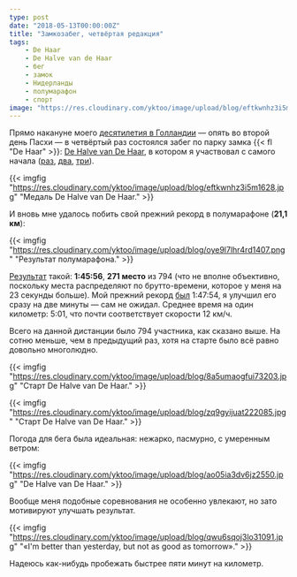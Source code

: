 ```yaml
---
type: post
date: "2018-05-13T00:00:00Z"
title: "Замкозабег, четвёртая редакция"
tags:
    - De Haar
    - De Halve van de Haar
    - бег
    - замок
    - Нидерланды
    - полумарафон
    - спорт
image: "https://res.cloudinary.com/yktoo/image/upload/blog/eftkwnhz3i5m1628.jpg"
---
```


Прямо накануне моего [десятилетия в Голландии](0334) — опять во второй день Пасхи — в четвёртый раз состоялся забег по парку замка {{< fl "De Haar" >}}: [De Halve van De Haar](http://www.dehalvevandehaar.nl/), в котором я участвовал с самого начала ([раз](0266#de-halve-van-de-haar), [два](0274), [три](0320)).

<!--more-->

{{< imgfig "https://res.cloudinary.com/yktoo/image/upload/blog/eftkwnhz3i5m1628.jpg" "Медаль De Halve van De Haar." >}}

И вновь мне удалось побить свой прежний рекорд в полумарафоне (**21,1 км**):

{{< imgfig "https://res.cloudinary.com/yktoo/image/upload/blog/oye9l7lhr4rd1407.png" "Результат полумарафона." >}}

[Результат](https://evenementen.uitslagen.nl/2018/dehalvevandehaar/details.php?s=21071) такой: **1:45:56**, **271 место** из 794 (что не вполне объективно, поскольку места распределяют по брутто-времени, которое у меня на 23 секунды больше). Мой прежний рекорд [был](0320) 1:47:54, я улучшил его сразу на две минуты — сам не ожидал. Среднее время на один километр: 5:01, что почти соответствует скорости 12 км/ч.

Всего на данной дистанции было 794 участника, как сказано выше. На сотню меньше, чем в предыдущий раз, хотя на старте было всё равно довольно многолюдно.

{{< imgfig "https://res.cloudinary.com/yktoo/image/upload/blog/8a5umaogfui73203.jpg" "Старт De Halve van De Haar." >}}

{{< imgfig "https://res.cloudinary.com/yktoo/image/upload/blog/zq9gyijuat222085.jpg" "Старт De Halve van De Haar." >}}

Погода для бега была идеальная: нежарко, пасмурно, с умеренным ветром:

{{< imgfig "https://res.cloudinary.com/yktoo/image/upload/blog/ao05ia3dv6jz2550.jpg" "De Halve van De Haar." >}}

Вообще меня подобные соревнования не особенно увлекают, но зато мотивируют улучшать результат.

{{< imgfig "https://res.cloudinary.com/yktoo/image/upload/blog/qwu6sqoj3lo31091.jpg" "«I'm better than yesterday, but not as good as tomorrow»." >}}

Надеюсь как-нибудь пробежать быстрее пяти минут на километр.
